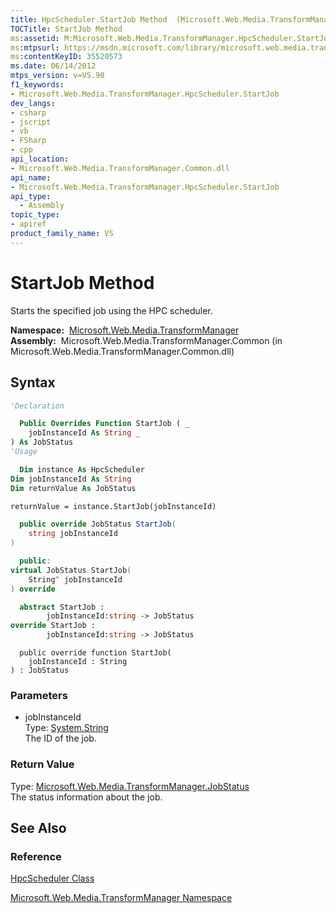 ```yaml
---
title: HpcScheduler.StartJob Method  (Microsoft.Web.Media.TransformManager)
TOCTitle: StartJob Method
ms:assetid: M:Microsoft.Web.Media.TransformManager.HpcScheduler.StartJob(System.String)
ms:mtpsurl: https://msdn.microsoft.com/library/microsoft.web.media.transformmanager.hpcscheduler.startjob(v=VS.90)
ms:contentKeyID: 35520573
ms.date: 06/14/2012
mtps_version: v=VS.90
f1_keywords:
- Microsoft.Web.Media.TransformManager.HpcScheduler.StartJob
dev_langs:
- csharp
- jscript
- vb
- FSharp
- cpp
api_location:
- Microsoft.Web.Media.TransformManager.Common.dll
api_name:
- Microsoft.Web.Media.TransformManager.HpcScheduler.StartJob
api_type:
  - Assembly
topic_type:
- apiref
product_family_name: VS
---
```


# StartJob Method

Starts the specified job using the HPC scheduler.

**Namespace:**  [Microsoft.Web.Media.TransformManager](microsoft-web-media-transformmanager-namespace.md)  
**Assembly:**  Microsoft.Web.Media.TransformManager.Common (in Microsoft.Web.Media.TransformManager.Common.dll)

## Syntax

```vb
'Declaration

  Public Overrides Function StartJob ( _
    jobInstanceId As String _
) As JobStatus
'Usage

  Dim instance As HpcScheduler
Dim jobInstanceId As String
Dim returnValue As JobStatus

returnValue = instance.StartJob(jobInstanceId)
```

```csharp
  public override JobStatus StartJob(
    string jobInstanceId
)
```

```cpp
  public:
virtual JobStatus StartJob(
    String^ jobInstanceId
) override
```

``` fsharp
  abstract StartJob : 
        jobInstanceId:string -> JobStatus 
override StartJob : 
        jobInstanceId:string -> JobStatus 
```

```jscript
  public override function StartJob(
    jobInstanceId : String
) : JobStatus
```

### Parameters

  - jobInstanceId  
    Type: [System.String](https://msdn.microsoft.com/library/s1wwdcbf)  
    The ID of the job.  

### Return Value

Type: [Microsoft.Web.Media.TransformManager.JobStatus](jobstatus-enumeration-microsoft-web-media-transformmanager.md)  
The status information about the job.  

## See Also

### Reference

[HpcScheduler Class](hpcscheduler-class-microsoft-web-media-transformmanager.md)

[Microsoft.Web.Media.TransformManager Namespace](microsoft-web-media-transformmanager-namespace.md)

